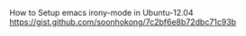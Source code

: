 How to Setup emacs irony-mode in Ubuntu-12.04
https://gist.github.com/soonhokong/7c2bf6e8b72dbc71c93b
